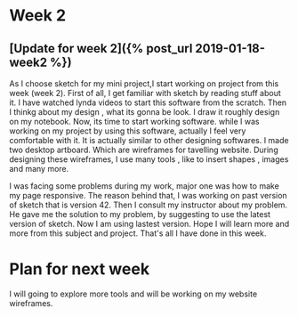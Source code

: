 # Week 2
## [Update for week 2]({% post_url 2019-01-18-week2 %})
As I choose sketch for my mini project,I start working on project from this week (week 2). First of all, I get familiar with
sketch by reading stuff about it. I have watched lynda videos to start this software from the scratch. Then I thinkg about my 
design , what its gonna be look. I draw it roughly design on my notebook. Now, its time to start working software. while I was working
on my project by using this software, actually I feel very comfortable with it. It is actually similar to other designing 
softwares. I made two desktop artboard. Which are wireframes for tavelling website. During designing these wireframes, I use
many tools , like to insert shapes , images and many more. 

I was facing some problems during my work, major one was how to make my page responsive. The reason behind that, I was working 
on past version of sketch that is version 42. Then I consult my instructor about my problem. He gave me the solution to my 
problem, by suggesting to use the latest version of sketch. Now I am using lastest version. Hope I will learn more and more from 
this subject and  project. That's all I have done in this week.

# Plan for next week 
I will going to explore more tools and will be working on my website wireframes.

